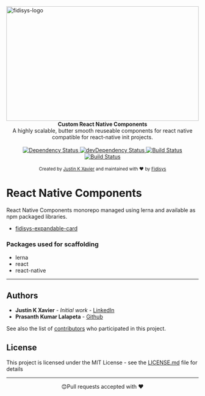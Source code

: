 <img src="https://user-images.githubusercontent.com/28846043/66642659-cb9f8c00-ec3a-11e9-9b88-de212cb16e0b.png" alt="fidisys-logo" align="center" height="300px" width="100%"/>

<br />

<div align="center"><strong>Custom React Native Components </strong></div>
<div align="center">A highly scalable, butter smooth reuseable components for react native compatible for react-native init projects.</div>

<br />

<div align="center">
  <!-- Dependency Status -->
  <a href="https://david-dm.org/fidisys/React-Native-Components">
    <img src="https://david-dm.org/fidisys/React-Native-Components.svg" alt="Dependency Status" />
  </a>
  <!-- devDependency Status -->
  <a href="https://david-dm.org/fidisys/React-Native-Components#info=devDependencies">
    <img src="https://david-dm.org/fidisys/React-Native-Components/dev-status.svg" alt="devDependency Status" />
  </a>
  <!-- Build Status -->
  <a href="https://travis-ci.org/fidisys/React-Native-Components">
    <img src="https://travis-ci.org/fidisys/React-Native-Components.svg" alt="Build Status" />
  </a>
  <!-- Test Coverage -->
   <a href="https://lerna.js.org/">
    <img src="https://img.shields.io/badge/maintained%20with-lerna-cc00ff.svg" alt="Build Status" />
  </a>
</div>


<br />

<div align="center">
  <sub>Created by <a href="https://github.com/justinkx">Justin K Xavier</a> and maintained with ❤️ by <a href="https://dribbble.com/fidisys">Fidisys</a></sub>
</div>

# React Native Components

React Native Components monorepo managed using lerna and available as npm packaged libraries.


* [fidisys-expandable-card](/packages/fidisys-expandable-card/README.md)

### Packages used for scaffolding

-  lerna
-  react
-  react-native


___

## Authors

* **Justin K Xavier** - *Initial work* - [LinkedIn](https://www.linkedin.com/in/justin-k-xavier-59b82710a/)
* **Prasanth Kumar Lalapeta** - [Github](https://github.com/prasanthLalapeta)

See also the list of [contributors](https://github.com/fidisys/react-native-boilerplate/graphs/contributors) who participated in this project.

## License

This project is licensed under the MIT License - see the [LICENSE.md](LICENSE.md) file for details
___


<p align="center">😊Pull requests accepted with ❤️</p>

